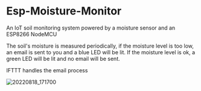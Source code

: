 # Esp-Moisture-Monitor 
An IoT soil monitoring system powered by a moisture sensor and an ESP8266 NodeMCU

The soil's moisture is measured periodically, if the moisture level is too low, an email is sent to you and a blue LED will be lit. If the moisture level is ok, a green LED will be lit and no email will be sent. 

IFTTT handles the email process

![20220818_171700](https://user-images.githubusercontent.com/44088296/185333805-abc029d5-6ebf-42d9-b1a0-6de9bb3229ea.jpeg)
